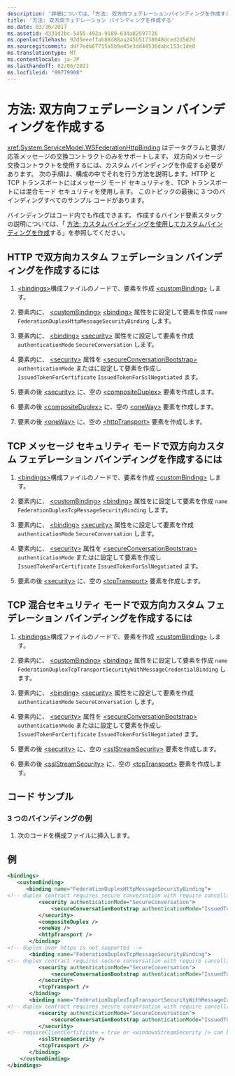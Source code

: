 ```yaml
---
description: '詳細については、「方法: 双方向フェデレーションバインディングを作成する」を参照してください。'
title: '方法: 双方向フェデレーション バインディングを作成する'
ms.date: 03/30/2017
ms.assetid: 4331d2bc-5455-492a-9189-634a82597726
ms.openlocfilehash: 92d5eeeffab88d88aa245b51738048dced2d5d2d
ms.sourcegitcommit: ddf7edb67715a5b9a45e3dd44536dabc153c1de0
ms.translationtype: MT
ms.contentlocale: ja-JP
ms.lasthandoff: 02/06/2021
ms.locfileid: "99779908"
---
```

# <a name="how-to-create-a-duplex-federated-binding"></a>方法: 双方向フェデレーション バインディングを作成する

<xref:System.ServiceModel.WSFederationHttpBinding> はデータグラムと要求/応答メッセージの交換コントラクトのみをサポートします。 双方向メッセージ交換コントラクトを使用するには、カスタム バインディングを作成する必要があります。 次の手順は、構成の中でそれを行う方法を説明します。HTTP と TCP トランスポートにはメッセージ モード セキュリティを、TCP トランスポートには混合モード セキュリティを使用します。 このトピックの最後に 3 つのバインディングすべてのサンプル コードがあります。

バインディングはコード内でも作成できます。 作成するバインド要素スタックの説明については、「 [方法: カスタムバインディングを使用してカスタムバインディングを作成](how-to-create-a-custom-binding-using-the-securitybindingelement.md)する」を参照してください。

## <a name="to-create-a-duplex-federated-custom-binding-with-http"></a>HTTP で双方向カスタム フェデレーション バインディングを作成するには

1. [\<bindings>](../../configure-apps/file-schema/wcf/bindings.md)構成ファイルのノードで、要素を作成 [\<customBinding>](../../configure-apps/file-schema/wcf/custombinding.md) します。

2. 要素内に、 [\<customBinding>](../../configure-apps/file-schema/wcf/custombinding.md) [\<binding>](../../configure-apps/file-schema/wcf/bindings.md) 属性をに設定して要素を作成 `name` `FederationDuplexHttpMessageSecurityBinding` します。

3. 要素内に、 [\<binding>](../../configure-apps/file-schema/wcf/bindings.md) [\<security>](../../configure-apps/file-schema/wcf/security-of-custombinding.md) 属性をに設定して要素を作成 `authenticationMode` `SecureConversation` します。

4. 要素内に、 [\<security>](../../configure-apps/file-schema/wcf/security-of-custombinding.md) 属性を [\<secureConversationBootstrap>](../../configure-apps/file-schema/wcf/secureconversationbootstrap.md) `authenticationMode` またはに設定して要素を作成し `IssuedTokenForCertificate` `IssuedTokenForSslNegotiated` ます。

5. 要素の後 [\<security>](../../configure-apps/file-schema/wcf/security-of-custombinding.md) に、空の [\<compositeDuplex>](../../configure-apps/file-schema/wcf/compositeduplex.md) 要素を作成します。

6. 要素の後 [\<compositeDuplex>](../../configure-apps/file-schema/wcf/compositeduplex.md) に、空の [\<oneWay>](../../configure-apps/file-schema/wcf/oneway.md) 要素を作成します。

7. 要素の後 [\<oneWay>](../../configure-apps/file-schema/wcf/oneway.md) に、空の [\<httpTransport>](../../configure-apps/file-schema/wcf/httptransport.md) 要素を作成します。

## <a name="to-create-a-duplex-federated-custom-binding-with-tcp-message-security-mode"></a>TCP メッセージ セキュリティ モードで双方向カスタム フェデレーション バインディングを作成するには

1. [\<bindings>](../../configure-apps/file-schema/wcf/bindings.md)構成ファイルのノードで、要素を作成 [\<customBinding>](../../configure-apps/file-schema/wcf/custombinding.md) します。

2. 要素内に、 [\<customBinding>](../../configure-apps/file-schema/wcf/custombinding.md) [\<binding>](../../configure-apps/file-schema/wcf/bindings.md) 属性をに設定して要素を作成 `name` `FederationDuplexTcpMessageSecurityBinding` します。

3. 要素内に、 [\<binding>](../../configure-apps/file-schema/wcf/bindings.md) [\<security>](../../configure-apps/file-schema/wcf/security-of-custombinding.md) 属性をに設定して要素を作成 `authenticationMode` `SecureConversation` します。

4. 要素内に、 [\<security>](../../configure-apps/file-schema/wcf/security-of-custombinding.md) 属性を [\<secureConversationBootstrap>](../../configure-apps/file-schema/wcf/secureconversationbootstrap.md) `authenticationMode` またはに設定して要素を作成し `IssuedTokenForCertificate` `IssuedTokenForSslNegotiated` ます。

5. 要素の後 [\<security>](../../configure-apps/file-schema/wcf/security-of-custombinding.md) に、空の [\<tcpTransport>](../../configure-apps/file-schema/wcf/tcptransport.md) 要素を作成します。

## <a name="to-create-a-duplex-federated-custom-binding-with-tcp-mixed-security-mode"></a>TCP 混合セキュリティ モードで双方向カスタム フェデレーション バインディングを作成するには

1. [\<bindings>](../../configure-apps/file-schema/wcf/bindings.md)構成ファイルのノードで、要素を作成 [\<customBinding>](../../configure-apps/file-schema/wcf/custombinding.md) します。

2. 要素内に、 [\<customBinding>](../../configure-apps/file-schema/wcf/custombinding.md) [\<binding>](../../configure-apps/file-schema/wcf/bindings.md) 属性をに設定して要素を作成 `name` `FederationDuplexTcpTransportSecurityWithMessageCredentialBinding` します。

3. 要素内に、 [\<binding>](../../configure-apps/file-schema/wcf/bindings.md) [\<security>](../../configure-apps/file-schema/wcf/security-of-custombinding.md) 属性をに設定して要素を作成 `authenticationMode` `SecureConversation` します。

4. 要素内に、 [\<security>](../../configure-apps/file-schema/wcf/security-of-custombinding.md) 属性を [\<secureConversationBootstrap>](../../configure-apps/file-schema/wcf/secureconversationbootstrap.md) `authenticationMode` またはに設定して要素を作成し `IssuedTokenForCertificate` `IssuedTokenForSslNegotiated` ます。

5. 要素の後 [\<security>](../../configure-apps/file-schema/wcf/security-of-custombinding.md) に、空の [\<sslStreamSecurity>](../../configure-apps/file-schema/wcf/sslstreamsecurity.md) 要素を作成します。

6. 要素の後 [\<sslStreamSecurity>](../../configure-apps/file-schema/wcf/sslstreamsecurity.md) に、空の [\<tcpTransport>](../../configure-apps/file-schema/wcf/tcptransport.md) 要素を作成します。

## <a name="code-sample"></a>コード サンプル

### <a name="sample-with-3-bindings"></a>3 つのバインディングの例

1. 次のコードを構成ファイルに挿入します。

## <a name="example"></a>例

```xml
<bindings>
   <customBinding>
      <binding name="FederationDuplexHttpMessageSecurityBinding">
<!-- duplex contract requires secure conversation with require cancellation = true -->
          <security authenticationMode="SecureConversation">
              <secureConversationBootstrap authenticationMode="IssuedTokenForSslNegotiated" />
          </security>
          <compositeDuplex />
          <oneWay />
          <httpTransport />
       </binding>
<!-- duplex over https is not supported -->
       <binding name="FederationDuplexTcpMessageSecurityBinding">
<!-- duplex contract requires secure conversation with require cancellation = true -->
          <security authenticationMode="SecureConversation">
              <secureConversationBootstrap authenticationMode="IssuedTokenForSslNegotiated" />
          </security>
          <tcpTransport />
       </binding>
       <binding name="FederationDuplexTcpTransportSecurityWithMessageCredentialsBinding">
<!-- duplex contract requires secure conversation with require cancellation = true -->
          <security authenticationMode="SecureConversation">
              <secureConversationBootstrap authenticationMode="IssuedTokenOverTransport" />
          </security>
<!-- requireClientCertificate = true or <windowsStreamSecurity /> can be used, but does not make sense for most scenarios -->
          <sslStreamSecurity />
          <tcpTransport />
       </binding>
    </customBinding>
</bindings>
```

